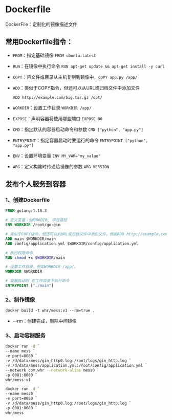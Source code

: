 
# Dockerfile
DockerFile：定制化的镜像描述文件

## 常用Dockerfile指令：
- `FROM`：指定基础镜像 `FROM ubuntu:latest`

- `RUN`：在镜像中执行命令 `RUN apt-get update && apt-get install -y curl`

- `COPY`：将文件或目录从主机复制到镜像中，`COPY app.py /app/`

- `ADD`：类似于COPY指令，但还可以从URL或归档文件中添加文件 
  
  `ADD http://example.com/big.tar.gz /opt/`

- `WORKDIR`：设置工作目录 `WORKDIR /app/`

- `EXPOSE`：声明容器将使用哪些端口 `EXPOSE 80`

- `CMD`：指定默认的容器启动命令和参数 `CMD ["python", "app.py"]`

- `ENTRYPOINT`：指定容器启动时要运行的命令 `ENTRYPOINT ["python", "app.py"]`

- `ENV`：设置环境变量 `ENV MY_VAR="my_value"`

- `ARG`：定义构建时传递给镜像的参数 `ARG VERSION`

## 发布个人服务到容器
### 1、创建Dockerfile
```dockerfile
FROM golang:1.18.3

# 定义变量：$WORKDIR, 项目路径
ENV WORKDIR /root/go-gin

# 类似于COPY指令，但还可以从URL或归档文件中添加文件，例如ADD http://example.com/big.tar.gz /opt/。
ADD main $WORKDIR/main
ADD config/application.yml $WORKDIR/config/application.yml

# 执行权限命令
RUN chmod +x $WORKDIR/main

# 设置工作目录，例如WORKDIR /app/。
WORKDIR $WORKDIR

# 容器启动时 在工作目录下执行命令
ENTRYPOINT ["./main"]
```
### 2、制作镜像
```dockerfile
docker build -t whr/mess:v1 --rm=true .
```

- --rm：创建完成，删除中间镜像

### 3、启动容器服务
```bash
docker run -d `
--name mess `
-e port=8080 `
-v /d/data/mess/gin_http0.log:/root/logs/gin_http.log `
-v /d/data/mess/application.yml:/root/config/application.yml `
--network com.whr --network-alias mess0 `
-p 8081:8080 `
whr/mess:v1
```
```bash
docker run -d `
--name mess0 `
-e port=8080 `
-v /d/data/mess/gin_http0.log:/root/logs/gin_http.log `
-p 8081:8080 `
whr/mess
```
